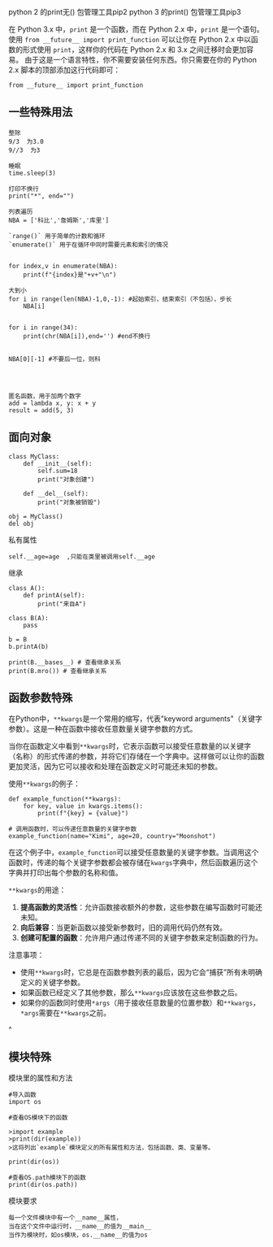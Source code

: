 
python 2 的print无() 包管理工具pip2
python 3 的print() 包管理工具pip3


在 Python 3.x 中，`print` 是一个函数，而在 Python 2.x 中，`print` 是一个语句。使用 `from __future__ import print_function` 可以让你在 Python 2.x 中以函数的形式使用 `print`，这样你的代码在 Python 2.x 和 3.x 之间迁移时会更加容易。
由于这是一个语言特性，你不需要安装任何东西。你只需要在你的 Python 2.x 脚本的顶部添加这行代码即可：
```
from __future__ import print_function
```



## **一些特殊用法**
```
整除
9/3  为3.0
9//3  为3

睡眠
time.sleep(3)

打印不换行
print("*", end="")

列表遍历
NBA = ['科比','詹姆斯','库里']

`range()` 用于简单的计数和循环
`enumerate()` 用于在循环中同时需要元素和索引的情况


for index,v in enumerate(NBA):
    print(f"{index}是"+v+"\n")

大到小
for i in range(len(NBA)-1,0,-1): #起始索引，结束索引（不包括），步长
    NBA[i]


for i in range(34):
    print(chr(NBA[i]),end='') #end不换行


NBA[0][-1] #不要后一位，则科




匿名函数，用于加两个数字
add = lambda x, y: x + y
result = add(5, 3)
```
## **面向对象**
```
class MyClass:
    def __init__(self):
        self.sum=18
        print("对象创建")

    def __del__(self):
        print("对象被销毁")

obj = MyClass()
del obj 
```
私有属性
```
self.__age=age  ,只能在类里被调用self.__age

```
继承
```
class A():
    def printA(self):
        print("来自A")

class B(A):
    pass

b = B
b.printA(b)

print(B.__bases__) # 查看继承关系
print(B.mro()) # 查看继承关系
```

## **函数参数特殊**
在Python中，`**kwargs`是一个常用的缩写，代表"keyword arguments"（关键字参数）。这是一种在函数中接收任意数量关键字参数的方式。

当你在函数定义中看到`**kwargs`时，它表示函数可以接受任意数量的以关键字（名称）的形式传递的参数，并将它们存储在一个字典中。这样做可以让你的函数更加灵活，因为它可以接收和处理在函数定义时可能还未知的参数。

使用`**kwargs`的例子：

```
def example_function(**kwargs):
    for key, value in kwargs.items():
        print(f"{key} = {value}")

# 调用函数时，可以传递任意数量的关键字参数
example_function(name="Kimi", age=20, country="Moonshot")
```

在这个例子中，`example_function`可以接受任意数量的关键字参数。当调用这个函数时，传递的每个关键字参数都会被存储在`kwargs`字典中，然后函数遍历这个字典并打印出每个参数的名称和值。

`**kwargs`的用途：

1. **提高函数的灵活性**：允许函数接收额外的参数，这些参数在编写函数时可能还未知。
2. **向后兼容**：当更新函数以接受新参数时，旧的调用代码仍然有效。
3. **创建可配置的函数**：允许用户通过传递不同的关键字参数来定制函数的行为。

注意事项：

* 使用`**kwargs`时，它总是在函数参数列表的最后，因为它会“捕获”所有未明确定义的关键字参数。
* 如果函数已经定义了其他参数，那么`**kwargs`应该放在这些参数之后。
* 如果你的函数同时使用`*args`（用于接收任意数量的位置参数）和`**kwargs`，`*args`需要在`**kwargs`之前。


^
## **模块特殊**

模块里的属性和方法
```
#导入函数
import os

#查看OS模块下的函数

>import example
>print(dir(example))
>这将列出`example`模块定义的所有属性和方法，包括函数、类、变量等。

print(dir(os))

#查看OS.path模块下的函数
print(dir(os.path))
```
模块要求
```
每一个文件模块中有一个__name__属性，
当在这个文件中运行时，__name__的值为__main__
当作为模块时，如os模块，os.__name__的值为os
````

